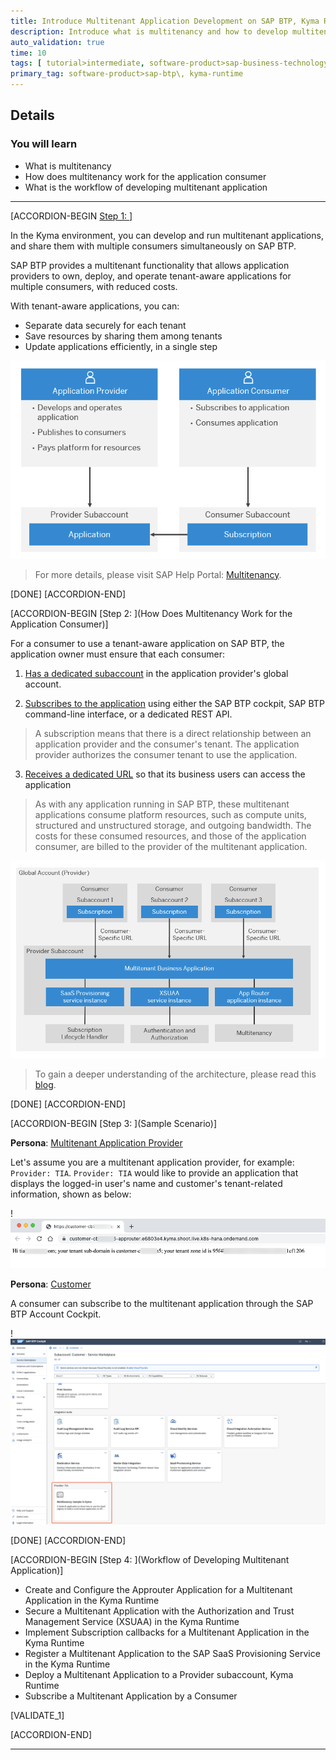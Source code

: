 ```yaml
---
title: Introduce Multitenant Application Development on SAP BTP, Kyma Runtime
description: Introduce what is multitenancy and how to develop multitenant application on SAP BTP, Kyma Runtime.
auto_validation: true
time: 10
tags: [ tutorial>intermediate, software-product>sap-business-technology-platform]
primary_tag: software-product>sap-btp\, kyma-runtime
---
```



## Details
### You will learn
- What is multitenancy
- How does multitenancy work for the application consumer
- What is the workflow of developing multitenant application



---

[ACCORDION-BEGIN [Step 1: ](Multitenancy)]

In the Kyma environment, you can develop and run multitenant applications, and share them with multiple consumers simultaneously on SAP BTP.

SAP BTP provides a multitenant functionality that allows application providers to own, deploy, and operate tenant-aware applications for multiple consumers, with reduced costs.

With tenant-aware applications, you can:

- Separate data securely for each tenant
- Save resources by sharing them among tenants
- Update applications efficiently, in a single step

![image-20211221110152296](image-20211221110152296.png)

> For more details, please visit SAP Help Portal: [Multitenancy](https://help.sap.com/products/BTP/65de2977205c403bbc107264b8eccf4b/5e8a2b74e4f2442b8257c850ed912f48.html?locale=en-US).




[DONE]
[ACCORDION-END]

[ACCORDION-BEGIN [Step 2: ](How Does Multitenancy Work for the Application Consumer)]

For a consumer to use a tenant-aware application on SAP BTP, the application owner must ensure that each consumer:

1. <u>Has a dedicated subaccount</u> in the application provider's global account.

2. <u>Subscribes to the application</u> using either the SAP BTP cockpit, SAP BTP command-line interface, or a dedicated REST API.
> A subscription means that there is a direct relationship between an application provider and the consumer's tenant. The application provider authorizes the consumer tenant to use the application.

3. <u>Receives a dedicated URL</u> so that its business users can access the application
> As with any application running in SAP BTP, these multitenant applications consume platform resources, such as compute units, structured and unstructured storage, and outgoing bandwidth. The costs for these consumed resources, and those of the application consumer, are billed to the provider of the multitenant application.

![image-20211221111348147](image-20211221111348147.png)

> To gain a deeper understanding of the architecture, please read this [blog](https://blogs.sap.com/2018/09/26/multitenancy-architecture-on-sap-cloud-platform-cloud-foundry-environment/).





[DONE]
[ACCORDION-END]


[ACCORDION-BEGIN [Step 3: ](Sample Scenario)]

**Persona**: <u>Multitenant Application Provider</u>

Let's assume you are a multitenant application provider, for example: `Provider: TIA`. `Provider: TIA` would like to provide an application that displays the logged-in user's name and customer's tenant-related information, shown as below:

!![image-20220114180726352](image-20220114180726352.png)

**Persona**: <u>Customer</u>

A consumer can subscribe to the multitenant application through the SAP BTP Account Cockpit.

!![image-20220114150135988](image-20220114150135988.png)



[DONE]
[ACCORDION-END]

[ACCORDION-BEGIN [Step 4: ](Workflow of Developing Multitenant Application)]

- Create and Configure the Approuter Application for a Multitenant Application in the Kyma Runtime
- Secure a Multitenant Application with the Authorization and Trust Management Service (XSUAA) in the Kyma Runtime
- Implement Subscription callbacks for a Multitenant Application in the Kyma Runtime
- Register a Multitenant Application to the SAP SaaS Provisioning Service in the Kyma Runtime
- Deploy a Multitenant Application to a Provider subaccount, Kyma Runtime
- Subscribe a Multitenant Application by a Consumer

[VALIDATE_1]

[ACCORDION-END]

---
